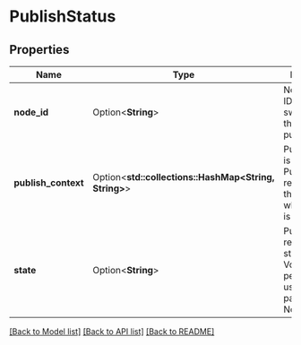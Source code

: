 # PublishStatus

## Properties

Name | Type | Description | Notes
------------ | ------------- | ------------- | -------------
**node_id** | Option<**String**> | NodeID is the ID of the swarm node this Volume is published to. | [optional]
**publish_context** | Option<**std::collections::HashMap<String, String>**> | PublishContext is the PublishContext returned by the CSI plugin when a volume is published. | [optional]
**state** | Option<**String**> | PublishState represents the state of a Volume as it pertains to its use on a particular Node. | [optional]

[[Back to Model list]](../README.md#documentation-for-models) [[Back to API list]](../README.md#documentation-for-api-endpoints) [[Back to README]](../README.md)


